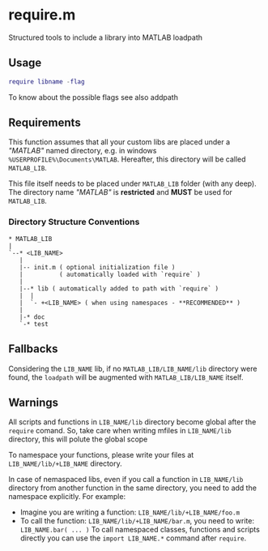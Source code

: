 # require.m

Structured tools to include a library into MATLAB loadpath

## Usage

```matlab
require libname -flag
```
To know about the possible flags see also addpath

## Requirements

This function assumes that all your custom libs are placed under a _"MATLAB"_ named directory,
e.g. in windows `%USERPROFILE%\Documents\MATLAB`. Hereafter, this directory will be called
`MATLAB_LIB`.

This file itself needs to be placed under `MATLAB_LIB` folder (with any deep).
The directory name _"MATLAB"_ is **restricted** and **MUST** be used for `MATLAB_LIB`.

### Directory Structure Conventions

```
* MATLAB_LIB
|
`--* <LIB_NAME>
   |
   |-- init.m ( optional initialization file )
   |          ( automatically loaded with `require` )
   |
   |--* lib ( automatically added to path with `require` )
   |  |
   |  `- +<LIB_NAME> ( when using namespaces - **RECOMMENDED** )
   |
   |-* doc
   `-* test
```

## Fallbacks

Considering the `LIB_NAME` lib, if no `MATLAB_LIB/LIB_NAME/lib` directory were found,
the `loadpath` will be augmented with `MATLAB_LIB/LIB_NAME` itself.

## Warnings

All scripts and functions in `LIB_NAME/lib` directory become global after the `require` comand.
So, take care when writing mfiles in `LIB_NAME/lib` directory, this will polute the global scope

To namespace your functions, please write your files at `LIB_NAME/lib/+LIB_NAME` directory.

In case of nemaspaced libs, even if you call a function in `LIB_NAME/lib` directory from another
function in the same directory, you need to add the namespace explicitly. For example:
- Imagine you are writing a function: `LIB_NAME/lib/+LIB_NAME/foo.m`
- To call the function: `LIB_NAME/lib/+LIB_NAME/bar.m`, you need to write: `LIB_NAME.bar( ... )`
To call namespaced classes, functions and scripts directly you can use the `import LIB_NAME.*`
command after `require`.
